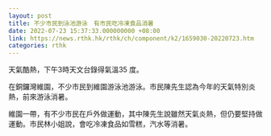 ```yaml
---
layout: post
title: 不少市民到泳池游泳　有市民吃冷凍食品消暑
date: 2022-07-23 15:37:33.000000000 +08:00
link: https://news.rthk.hk/rthk/ch/component/k2/1659030-20220723.htm
categories: rthk
---
```


天氣酷熱，下午3時天文台錄得氣溫35 度。

在銅鑼灣維園，不少市民到維園游泳池游泳。市民陳先生認為今年的天氣特別炎熱，前來游泳消暑。

維園一帶，有不少市民在戶外做運動，其中陳先生說雖然天氣炎熱，但仍要堅持做運動。市民林小姐說，會吃冷凍食品如雪糕，汽水等消暑。

